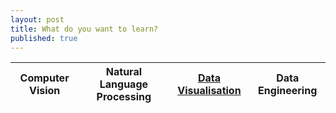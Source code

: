```yaml
---
layout: post
title: What do you want to learn?
published: true
---
```

| Computer Vision | Natural Language Processing | [Data Visualisation](http://prose.io/#jamespaultg/jamespaultg.github.io/edit/master/2020-11-16-Power-BI%20learning%20resources.md) | Data Engineering |
|:---------------:|:---------------------------:|:------------------:|:----------------:|
